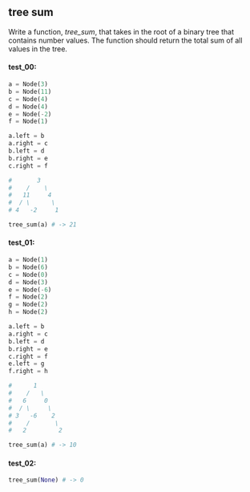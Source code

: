 ## tree sum

Write a function, *tree_sum*, that takes in the root of a binary tree that contains number values. The
function should return the total sum of all values in the tree. 

#### test_00:

```python
a = Node(3)
b = Node(11)
c = Node(4)
d = Node(4)
e = Node(-2)
f = Node(1)

a.left = b
a.right = c
b.left = d
b.right = e
c.right = f

#       3
#    /    \
#   11     4
#  / \      \
# 4   -2     1

tree_sum(a) # -> 21
```

#### test_01:

```python
a = Node(1)
b = Node(6)
c = Node(0)
d = Node(3)
e = Node(-6)
f = Node(2)
g = Node(2)
h = Node(2)

a.left = b
a.right = c
b.left = d
b.right = e
c.right = f
e.left = g
f.right = h

#      1
#    /   \
#   6     0
#  / \     \
# 3   -6    2
#    /       \
#   2         2

tree_sum(a) # -> 10
```

#### test_02:

```python
tree_sum(None) # -> 0
```
